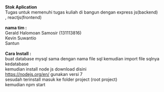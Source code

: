 <b>Stok Aplication </b>
<br>
Tugas untuk memenuhi tugas kuliah 
di bangun dengan express js(backend) , reactjs(frontend)
<br><br>
<b>nama tim :</b>
<br>
Gerald Halomoan Samosir  (131113816)
<br>
Kevin Suwantio 
<br>
Santun 
<br><br>
<b>Cara Install :</b>
<br>
buat database mysql sama dengan nama file sql 
kemudian import file sqlnya kedatabase 
<br>
 kemudian install node js download disini
 <br>
 https://nodejs.org/en/ 
 gunakan versi 7
 <br>
 sesudah terinstall
 masuk ke folder project (root project)
 <br>
 kemudian npm start
 
 


